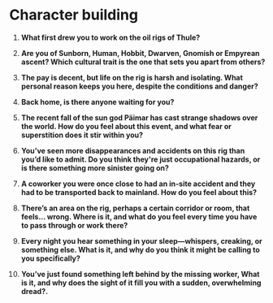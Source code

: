 # Character building

1. **What first drew you to work on the oil rigs of Thule?**  

2. **Are you of Sunborn, Human, Hobbit, Dwarven, Gnomish or Empyrean ascent? Which cultural trait is the one that sets you apart from others?**  

3. **The pay is decent, but life on the rig is harsh and isolating. What personal reason keeps you here, despite the conditions and danger?**

4. **Back home, is there anyone waiting for you?**  

5. **The recent fall of the sun god Päimar has cast strange shadows over the world. How do you feel about this event, and what fear or superstition does it stir within you?**  

6. **You’ve seen more disappearances and accidents on this rig than you’d like to admit. Do you think they're just occupational hazards, or is there something more sinister going on?**  

7. **A coworker you were once close to had an in-site accident and they had to be transported back to mainland. How do you feel about this?**  

8. **There’s an area on the rig, perhaps a certain corridor or room, that feels... wrong. Where is it, and what do you feel every time you have to pass through or work there?**  

9. **Every night you hear something in your sleep—whispers, creaking, or something else. What is it, and why do you think it might be calling to you specifically?**  

10. **You’ve just found something left behind by the missing worker, What is it, and why does the sight of it fill you with a sudden, overwhelming dread?.**  
